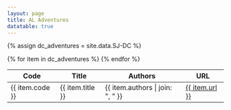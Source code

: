```yaml
---
layout: page
title: AL Adventures
datatable: true
---
```


{% assign dc_adventures = site.data.SJ-DC %}

<div class="al-table">
<table class="sortable">
  <thead>
    <tr>
      <th>Code</th>
      <th>Title</th>
      <th>Authors</th>
      <th>URL</th>
    </tr>
  </thead>
  <tbody>
    {% for item in dc_adventures %}
      <tr>
        <td>{{ item.code }}</td>
        <td>{{ item.title }}</td>
        <td>{{ item.authors | join: ", " }}</td>
        <td><a href="{{ item.url }}">{{ item.url }}</a></td>
      </tr>
    {% endfor %}
  </tbody>
</table>
</div>


<link href="https://cdn.jsdelivr.net/gh/tofsjonas/sortable@latest/sortable.min.css" rel="stylesheet" />
<link href="https://cdn.datatables.net/1.10.21/css/jquery.dataTables.min.css" rel="stylesheet" />

<script src="https://cdn.jsdelivr.net/gh/tofsjonas/sortable@latest/sortable.min.js"></script>
<script src="https://code.jquery.com/jquery-3.5.1.js"></script>
<script src="https://cdn.datatables.net/1.10.21/js/jquery.dataTables.min.js"></script>
<script>
  $(document).ready(function () {
    $("#al-table > table").DataTable();
  });
</script>